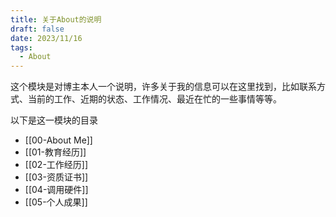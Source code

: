 ```yaml
---
title: 关于About的说明
draft: false
date: 2023/11/16
tags:
  - About
---
```


这个模块是对博主本人一个说明，许多关于我的信息可以在这里找到，比如联系方式、当前的工作、近期的状态、工作情况、最近在忙的一些事情等等。

以下是这一模块的目录

- [[00-About Me]]
- [[01-教育经历]]
- [[02-工作经历]]
- [[03-资质证书]]
- [[04-调用硬件]]
- [[05-个人成果]]

